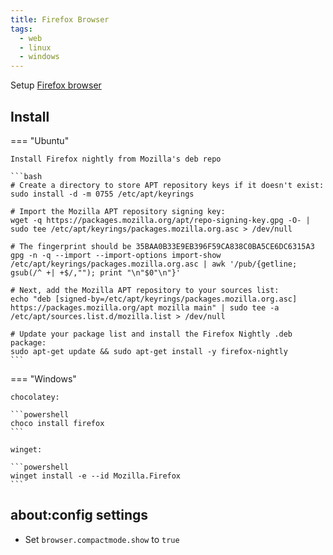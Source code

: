 ```yaml
---
title: Firefox Browser
tags:
  - web
  - linux
  - windows
---
```


Setup [Firefox browser](https://www.mozilla.org/firefox)

## Install

=== "Ubuntu"

    Install Firefox nightly from Mozilla's deb repo

    ```bash
    # Create a directory to store APT repository keys if it doesn't exist:
    sudo install -d -m 0755 /etc/apt/keyrings

    # Import the Mozilla APT repository signing key:
    wget -q https://packages.mozilla.org/apt/repo-signing-key.gpg -O- | sudo tee /etc/apt/keyrings/packages.mozilla.org.asc > /dev/null

    # The fingerprint should be 35BAA0B33E9EB396F59CA838C0BA5CE6DC6315A3
    gpg -n -q --import --import-options import-show /etc/apt/keyrings/packages.mozilla.org.asc | awk '/pub/{getline; gsub(/^ +| +$/,""); print "\n"$0"\n"}'

    # Next, add the Mozilla APT repository to your sources list:
    echo "deb [signed-by=/etc/apt/keyrings/packages.mozilla.org.asc] https://packages.mozilla.org/apt mozilla main" | sudo tee -a /etc/apt/sources.list.d/mozilla.list > /dev/null

    # Update your package list and install the Firefox Nightly .deb package:
    sudo apt-get update && sudo apt-get install -y firefox-nightly
    ```

=== "Windows"

    chocolatey:

    ```powershell
    choco install firefox
    ```

    winget:

    ```powershell
    winget install -e --id Mozilla.Firefox
    ```

## about:config settings

+ Set `browser.compactmode.show` to `true`
